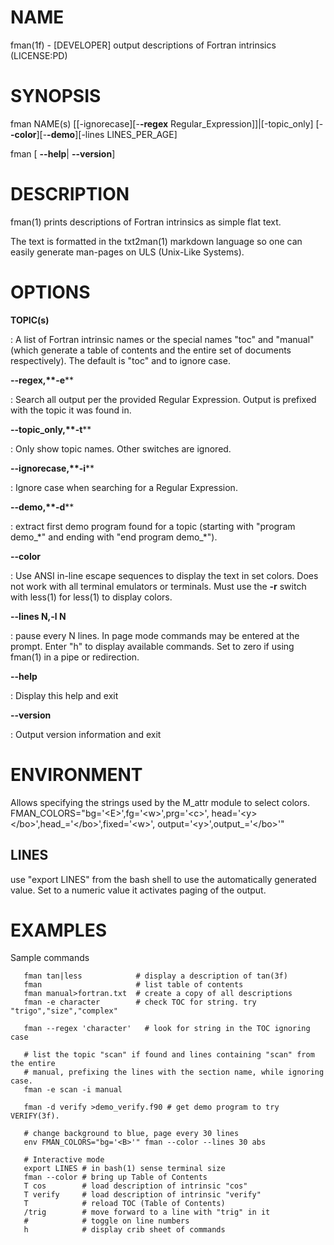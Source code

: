 NAME
====

fman(1f) - \[DEVELOPER\] output descriptions of Fortran intrinsics
(LICENSE:PD)

SYNOPSIS
========

fman NAME(s) \[\[-ignorecase\]\[-**-regex**
Regular\_Expression\]\]\|\[-topic\_only\]
\[-**-color**\]\[-**-demo**\]\[-lines LINES\_PER\_AGE\]

fman \[ **--help**\| **--version**\]

DESCRIPTION
===========

fman(1) prints descriptions of Fortran intrinsics as simple flat text.

The text is formatted in the txt2man(1) markdown language so one can
easily generate man-pages on ULS (Unix-Like Systems).

OPTIONS
=======

**TOPIC(s)**

:   A list of Fortran intrinsic names or the special names "toc" and
    "manual" (which generate a table of contents and the entire set of
    documents respectively). The default is "toc" and to ignore case.

****--regex**,**-e****

:   Search all output per the provided Regular Expression. Output is
    prefixed with the topic it was found in.

****--topic\_only**,**-t****

:   Only show topic names. Other switches are ignored.

****--ignorecase**,**-i****

:   Ignore case when searching for a Regular Expression.

****--demo**,**-d****

:   extract first demo program found for a topic (starting with "program
    demo\_\*" and ending with "end program demo\_\*").

****--color****

:   Use ANSI in-line escape sequences to display the text in set colors.
    Does not work with all terminal emulators or terminals. Must use the
    **-r** switch with less(1) for less(1) to display colors.

****--lines** N,**-l** N**

:   pause every N lines. In page mode commands may be entered at the
    prompt. Enter "h" to display available commands. Set to zero if
    using fman(1) in a pipe or redirection.

****--help****

:   Display this help and exit

****--version****

:   Output version information and exit

ENVIRONMENT
===========

Allows specifying the strings used by the M\_attr module to select
colors. FMAN\_COLORS="bg='\<E\>',fg='\<w\>',prg='\<c\>',
head='\<y\>\</bo\>',head\_='\</bo\>',fixed='\<w\>',
output='\<y\>',output\_='\</bo\>'"

LINES
-----

use "export LINES" from the bash shell to use the automatically
generated value. Set to a numeric value it activates paging of the
output.

EXAMPLES
========

Sample commands

       fman tan|less            # display a description of tan(3f)
       fman                     # list table of contents
       fman manual>fortran.txt  # create a copy of all descriptions
       fman -e character        # check TOC for string. try "trigo","size","complex"

       fman --regex 'character'   # look for string in the TOC ignoring case

       # list the topic "scan" if found and lines containing "scan" from the entire
       # manual, prefixing the lines with the section name, while ignoring case.
       fman -e scan -i manual

       fman -d verify >demo_verify.f90 # get demo program to try VERIFY(3f).

       # change background to blue, page every 30 lines
       env FMAN_COLORS="bg='<B>'" fman --color --lines 30 abs

       # Interactive mode
       export LINES # in bash(1) sense terminal size
       fman --color # bring up Table of Contents
       T cos        # load description of intrinsic "cos"
       T verify     # load description of intrinsic "verify"
       T            # reload TOC (Table of Contents)
       /trig        # move forward to a line with "trig" in it
       #            # toggle on line numbers
       h            # display crib sheet of commands

